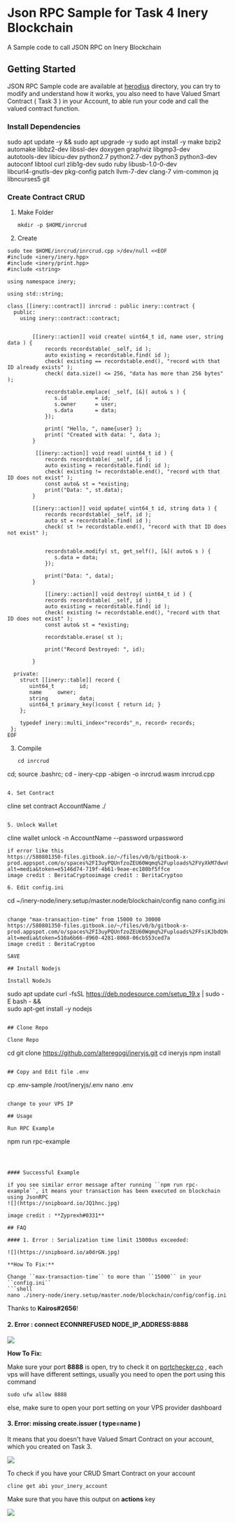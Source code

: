 # Json RPC Sample for Task 4 Inery Blockchain
A Sample code to call JSON RPC on Inery Blockchain

## Getting Started

JSON RPC Sample code are available at [herodius](lalala) directory, you can try to modify and understand how it works, you also need to have Valued Smart Contract ( Task 3 ) in your Account, to able run your code and call the valued contract function.


### Install Dependencies

sudo apt update -y && sudo apt upgrade -y
sudo apt install -y make bzip2 automake libbz2-dev libssl-dev doxygen graphviz libgmp3-dev \
autotools-dev libicu-dev python2.7 python2.7-dev python3 python3-dev \
autoconf libtool curl zlib1g-dev sudo ruby libusb-1.0-0-dev \
libcurl4-gnutls-dev pkg-config patch llvm-7-dev clang-7 vim-common jq libncurses5 git


### Create Contract CRUD

1. Make Folder

   ```
   mkdir -p $HOME/inrcrud
   ```

2. Create

```
sudo tee $HOME/inrcrud/inrcrud.cpp >/dev/null <<EOF
#include <inery/inery.hpp>
#include <inery/print.hpp>
#include <string>

using namespace inery;

using std::string;

class [[inery::contract]] inrcrud : public inery::contract {
  public:
    using inery::contract::contract;


        [[inery::action]] void create( uint64_t id, name user, string data ) {
            records recordstable( _self, id );
            auto existing = recordstable.find( id );
            check( existing == recordstable.end(), "record with that ID already exists" );
            check( data.size() <= 256, "data has more than 256 bytes" );

            recordstable.emplace( _self, [&]( auto& s ) {
               s.id         = id;
               s.owner      = user;
               s.data       = data;
            });

            print( "Hello, ", name{user} );
            print( "Created with data: ", data );
        }

         [[inery::action]] void read( uint64_t id ) {
            records recordstable( _self, id );
            auto existing = recordstable.find( id );
            check( existing != recordstable.end(), "record with that ID does not exist" );
            const auto& st = *existing;
            print("Data: ", st.data);
        }

        [[inery::action]] void update( uint64_t id, string data ) {
            records recordstable( _self, id );
            auto st = recordstable.find( id );
            check( st != recordstable.end(), "record with that ID does not exist" );


            recordstable.modify( st, get_self(), [&]( auto& s ) {
               s.data = data;
            });

            print("Data: ", data);
        }

            [[inery::action]] void destroy( uint64_t id ) {
            records recordstable( _self, id );
            auto existing = recordstable.find( id );
            check( existing != recordstable.end(), "record with that ID does not exist" );
            const auto& st = *existing;

            recordstable.erase( st );

            print("Record Destroyed: ", id);

        }

  private:
    struct [[inery::table]] record {
       uint64_t        id;
       name     owner;
       string          data;
       uint64_t primary_key()const { return id; }
    };

    typedef inery::multi_index<"records"_n, record> records;
 };
EOF
   ```

3. Compile

   ```
   cd inrcrud
cd; source .bashrc; cd -
inery-cpp -abigen -o inrcrud.wasm inrcrud.cpp
   ```

4. Set Contract

   ```
cline set contract AccountName ./
   ```

5. Unlock Wallet
   ```
cline wallet unlock -n AccountName --password urpassword
   ```
if error like this
https://580801350-files.gitbook.io/~/files/v0/b/gitbook-x-prod.appspot.com/o/spaces%2FI3uyPQUnfzoZEU60Wqmq%2Fuploads%2FVyXkM7dwv8plllwRnZy7%2F344_1.png?alt=media&token=e5146d74-719f-4b61-9eae-ec180bf5ffce
image credit : BeritaCryptooimage credit : BeritaCryptoo

6. Edit config.ini

   ```
   cd ~/inery-node/inery.setup/master.node/blockchain/config
   nano config.ini
   ```

change "max-transaction-time" from 15000 to 30000
https://580801350-files.gitbook.io/~/files/v0/b/gitbook-x-prod.appspot.com/o/spaces%2FI3uyPQUnfzoZEU60Wqmq%2Fuploads%2FFsiKJbdQ9usprckSu8Pv%2F344.png?alt=media&token=510a6b66-d960-4281-8068-06cb553ced7a
image credit : BeritaCryptoo

SAVE

## Install Nodejs

Install NodeJs

```
sudo apt update
curl -fsSL https://deb.nodesource.com/setup_19.x | sudo -E bash - &&\
sudo apt-get install -y nodejs
```

## Clone Repo

Clone Repo

```
cd
git clone https://github.com/alteregogi/ineryjs.git
cd ineryjs
npm install
```

## Copy and Edit file .env

```
cp .env-sample /root/ineryjs/.env
nano .env
```

change to your VPS IP

## Usage

Run RPC Example

```
npm run rpc-example
```



#### Successful Example

if you see similar error message after running ``npm run rpc-example``, it means your transaction has been executed on blockchain using JsonRPC
![](https://snipboard.io/JQ1hnc.jpg)

image credit : **Zyprexh#0331**

## FAQ

#### 1. Error : Serialization time limit 15000us exceeded:

![](https://snipboard.io/a0drGN.jpg)

**How To Fix:**

Change ``max-transaction-time`` to more than ``15000`` in your ``config.ini``
```shell
nano ./inery-node/inery.setup/master.node/blockchain/config/config.ini
```

Thanks to **Kairos#2656**!


#### 2. Error : connect ECONNREFUSED NODE_IP_ADDRESS:8888

![](https://snipboard.io/UgSMH2.jpg)

**How To Fix:**

Make sure your port **8888** is open, try to check it on [portchecker.co](https://portchecker.co/) , each vps will have different settings, usually you need to open the port using this command
```
sudo ufw allow 8888
```

else, make sure to open your port setting on your VPS provider dashboard

#### 3. Error: missing create.issuer ( type=name )

It means that you doesn't have Valued Smart Contract on your account, which you created on Task 3.

![](https://snipboard.io/aTBHL3.jpg)

To check if you have your CRUD Smart Contract on your account

```
cline get abi your_inery_account
```

Make sure that you have this output on **actions** key

![](https://snipboard.io/0vsnOq.jpg)
